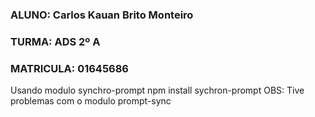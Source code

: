 ### ALUNO: Carlos Kauan Brito Monteiro
### TURMA: ADS 2º A
### MATRICULA: 01645686

Usando modulo synchro-prompt
    npm install sychron-prompt
OBS: Tive problemas com o modulo prompt-sync
